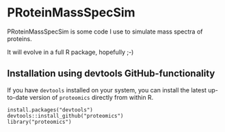PRoteinMassSpecSim
============================

PRoteinMassSpecSim is some code I use to simulate mass spectra of proteins.

It will evolve in a full R package, hopefully ;-) 

Installation using devtools GitHub-functionality
--------------------------------------------------

If you have `devtools` installed on your system, you can install the latest
up-to-date version of `proteomics` directly from within R.

```
install.packages("devtools")
devtools::install_github("proteomics")
library("proteomics")
```

